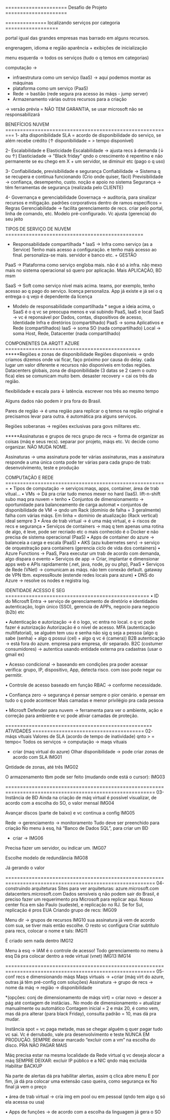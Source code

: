 ===================== Desafio de Projeto =====================

============== localizando serviços por categoria ==================

portal igual das grandes empresas mas barrado em alguns recursos.

engrenagem, idioma e região 
aparência + exibições de inicialização

menu esquerda → todos os serviços (tudo o q temos em categorias)

computação → 
* infraestrutura como um serviço (IaaS) → aqui podemos montar as máquinas
* plataforma como um serviço (PaaS) 
* Rede → bastião (rede segura pra acesso às máqs - jump server)
* Armazenamento
várias outros recursos para a criação

→ versão prévia = NÃO TEM GARANTIA, se usar microsoft não se responsabilizará

BENEFÍCIOS NUVEM =========================================================
1- alta disponibilidade
SLA = acordo de disponibilidade do serviço, se além recebe crédito 
(↑ disponibilidade = > tempo disponível)

2- Escalabilidade e Elasticidade
Escalabilidade → ajusta recs à demanda (↓ ou ↑)
Elasticiadade → "Black friday" qndo o crescimento é repentino e não permanente
se eu chego em X + um servidor, se diminuir etc (pago o q uso)

3- Confiabilidade, previsibilidade e segurança
Confiabilidade → Sistema q se recupera e continua funcionando (Crio onde quiser, fácil)
Previsibilidade → confiança, desempenho, custo. noção e apoio no sistema 
Segurança → têm ferramentas de segurança (realizada pelo CLIENTE)

4- Governança e gerenciabilidade
Governaça → auditoria, para sinalizar recursos e mitigação. padrões corporativos dentro de ramos específicos = Regras
Gerenciabilidade → facilita gerenciamento de recs. criar pelo portal, linha de comando, etc. Modelo pré-configurado. Vc ajusta (gerencia) do seu jeito

TIPOS DE SERVIÇO DE NUVEM ===============================================
* Responsabilidade compartilhada *
IaaS → Infra como serviço (as a Service)
Tenho mais acesso a configuração. e tenho mais acesso ao final. 
personaliza-se mais. servidor e banco etc. + GESTÃO

PaaS → Plataforma como serviço 
engloba mais. não é só a infra. não mexo mais no sistema operacional
só quero por aplicação. Mais APLICAÇÃO, BD msm

SaaS → Soft como serviço
nível mais acima. teams, por exemplo, tenho acesso ao q pago do serviço.
licença personaliza. App já existe e já sei o q entrega o q vejo é dependente
da licença

* Modelo de responsabilidade compartilhada *
segue a ideia acima, o SaaS é o q vc se preocupa menos e vai subindo
PaaS, IaaS e local
SaaS → vc é reponsável por Dados, contas, dispositivos de acesso, Identidade Infra e diretórios (compartilhado)
PaaS → soma Aplicativos e Rede (compartilhados)
IaaS → soma SO (nada compartilhado)
Local → soma Host, Rede, Datacenter (nada compartilhado)


COMPONENTES DA ARQTT AZURE ==============================================
*****Regiões e zonas de disponibilidade
Regiões disponíveis → qndo criamos dizemos onde vai ficar, faço próximo por
causa do delay. cada lugar um valor diferente e recursos não disponíveis em
todas regiões. 
Datacenters globais, zona de disponibilidade (3 datas se 2 caem o outro fica)
eles se comunicam muito bem.
desaster recovery = cai os três da região.

flexibilidade e escala para ↓ latência. escrever nos três ao mesmo tempo

Alguns dados não podem ir pra fora do Brasil.

Pares de região → é uma região para replicar o q temos na região original e 
precisamos levar para outra. é automática pra alguns serviços.

Regiões soberanas → regiões exclusivas para govs militares etc.



*****Assinaturas e grupos de recs
grupo de recs → forma de organizar as coisas (máq e seus recs).
separar por projeto, máqs etc. Vc decide como organizar.
NÃO MUDA NOME.

Assinaturas → uma assinatura pode ter várias assinaturas, mas a
assinatura responde a uma única conta
pode ter várias para cada grupo de trab: desenvolvimento, teste e produção


COMPUTAÇÃO E REDE =======================================================
• Tipos de computação → serviços:maqs, apps, container, área de trab vitual...
• VMs → Dá pra criar tudo menos mexer no hard (IaaS). lift-n-shift subo maq pra nuvem = tenho
• Conjuntos de dimensionamento → oportunidade para balanceamento de carga automat
• conjuntos de disponibilidade de VM → qndo um Rack (domínio de falha = 3 geralmente)
falha com várias máqs. Em linha = domínio de atualização (Rack vertical) ideal sempre 3
• Área de trab virtual → é uma máq virtual, e ↓ riscos de recs e segurança
• Serviços de containers → maq q tem apenas uma rotina de algo, é leve, pode ser recriado etc
o mais conhecido é o Docker e não precisa de sistema operacional (PaaS)
• Apps de container do azure → balanceia a carga e escala (PaaS)
• AKS (azu kubernetes serv) → serviço de orquestração para containers (gerencia ciclo de vida
dos containers)
• Azure Functions → PaaS, Para executar um trab de acordo com demanda, algo dispara o evento
• Serviços de app → Criar, implantar e dimensionar apps web e APIs rapidamente (.net, java, node, py ou php), PaaS
• Serviços de Rede (VNet) → comunicam as máqs. não tem conexão default.
gataway de VPN tbm. expressRoute (estende redes locais para azure)
• DNS do Azure → resolve os nodes e registra log.



IDENTIDADE ACESSO E SEG =================================================
• ID do Microsft Entra → serviço de gerenciamento de diretório e identidades
autenticação, login único (SSO), gerencia de APPs, negocio para negocio (b2b) etc

• Autenticação e autorização → é o logo, vc entra no local. o q vc pode fazer é autorização
Autorização é o nível de acesso. MFA (autenticação multifatorial), se alguém tem usu e senha
não sig q seja a pessoa (algo q sabe (senha) + algo q possui (cel) + algo q vc é (camera))
B2B autenticação → está fora do azure. empresa para empresa, dir separado.
B2C (costumer consumidores) → autentica usando entidade externa pra cadastras (usar o gmail ex)

• Acesso condicional → baseando em condições pra poder acessar verifica: grupo, IP,
dispositivo, App, detecta risco. com isso pode negar ou permitir.

• Controle de acesso baseado em função RBAC → conforme necessidade. 

• Confiança zero → segurança é pensar sempre o pior cenário. 
e pensar em tudo o q pode acontecer
Mais camadas e menor privilégio pra cada pessoa

• Microsft Defender para nuvem → ferramenta para ver o ambiente, ação e correção para ambiente
e vc pode ativar camadas de proteção.

================================================== ATIVIDADES ======================================
02- máqs vituais 
Valores de SLA (acordo de tempo de inatividade) qnto > = tempo<
Todos os serviços → computação → maqs vituais
+ criar (maq virtual do azure)
Olhar disponibilidade → pode criar zonas de acordo com SLA
IMG01

Qntidade de zonas, até três
IMG02


O armazenamento tbm pode ser feito (mudando onde está o cursor):
IMG03


=========================================================================================================
03- Instância de BD
Ainda na criação de máq virtual é possível visualizar, de acordo com a escolha do SO, o valor mensal
IMG04

Avançar discos (parte de baixo) e vc continua a config
IMG05

Rede → gerenciamento → monitoramento 
Tudo deve ser preenchido para criação 
No menu à esq, há “Banco de Dados SQL”, para criar um BD
+ criar →
IMG06

Precisa fazer um servidor, ou indicar um.
IMG07

Escolhe modelo de redundância
IMG08

Já gerando o valor

=========================================================================================================
04- construindo arquiteturas
Sites para ver arquiteturas:
azure.microsoft.com
datacenters.microsoft.com
Dados sensíveis q não podem sair do Brasil, é preciso fazer um requerimento pra Microsoft para replicar aqui. 
Nosso center fica em são Paulo (sudeste), e replicação no RJ. Se for Sul, replicação é pros EUA
Criando grupo de recs:
IMG09

Menu dir → grupos de recursos
IMG10
sua assinatura já vem de acordo com sua, se tiver mais então escolhe. O resto vc configura
Criar subtítulo para recs, colocar o nome e tals:
IMG11



É criado sem nada dentro
IMG12

Menu à esq → IAM é o controle de acesso!
Todo gerenciamento no menu à esq
Dá pra colocar dentro a rede virtual (vnet)
IMG13
IMG14

=========================================================================================================
05- conf recs e dimensionando máqs
Maqs virtuais → +criar (máq virt do azure, outras já têm pré-config com soluções)
Assinatura → grupo de recs → nome da máq → região → disponibilidade 

*(opções: conj de dimensionamento de máqs virt) = criar novo → descer a pág até contagem de instâcias..
No modo de dimensionamento = atualizar manualmente ou automático
Contagem inicial = 2 e máx 20, é como vem, mas dá pra alterar (para black Friday), consulta padrão = 10, mas dá pra mudar.

Instância spot = vc paga metade, mas se chegar alguém q quer pagar tudo vc sai. Vc é derrubado, vale pra desenvolvimento e teste
NUNCA EM PRODUÇÃO.
SEMPRE deixar marcado “excluir com a vm” na escolha do disco. PRA NÃO PAGAR MAIS

Máq precisa estar na mesma localidade da Rede virtual q vc deseja alocar a máq
SEMPRE DEIXAR: excluir IP público e a NIC qndo máq excluída
Habilitar BACKUP

Na parte de alertas dá pra habilitar alertas, assim q clica abre menu
E por fim, já dá pra colocar uma extensão caso queira, como segurança ex
No final já vem o preço

•	 área de trab virtual → cria img em pool ou em pessoal (qndo tem algo q só ela acessa ou usa)

•	Apps de funções → de acordo com a escolha da linguagem já gera o SO  


